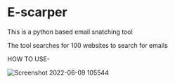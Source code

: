 # E-scarper
This is a python based email snatching tool

The tool searches for 100 websites to search for emails 

HOW TO USE-

![Screenshot 2022-06-09 105544](https://user-images.githubusercontent.com/106922246/172770882-6a6dfb83-b3e5-4b0b-8d70-0a73aad07d0d.png)

